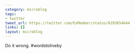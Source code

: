 ```yaml
---
category: microblog
tags:
- twitter
tweet_url: https://twitter.com/ExMember/status/6293654644
links: []
layout: microblog
---
```

Do it wrong. #wordstoliveby

